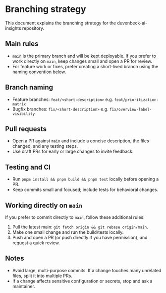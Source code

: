 # Branching strategy

This document explains the branching strategy for the duvenbeck-ai-insights repository.

## Main rules

- `main` is the primary branch and will be kept deployable. If you prefer to work directly on `main`, keep changes small and open a PR for review.
- For feature work or fixes, prefer creating a short-lived branch using the naming convention below.

## Branch naming

- Feature branches: `feat/<short-description>` e.g. `feat/prioritization-matrix`
- Bugfix branches: `fix/<short-description>` e.g. `fix/overview-label-visibility`

## Pull requests

- Open a PR against `main` and include a concise description, the files changed, and any testing steps.
- Use draft PRs for early or large changes to invite feedback.

## Testing and CI

- Run `pnpm install && pnpm build && pnpm test` locally before opening a PR.
- Keep commits small and focused; include tests for behavioral changes.

## Working directly on `main`

If you prefer to commit directly to `main`, follow these additional rules:

1. Pull the latest main: `git fetch origin && git rebase origin/main`.
2. Make one small change and run the build/tests locally.
3. Push and open a PR (or push directly if you have permission), and request a quick review.

## Notes

- Avoid large, multi-purpose commits. If a change touches many unrelated files, split it into multiple PRs.
- If a change affects sensitive configuration or secrets, stop and ask a maintainer.
